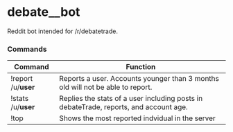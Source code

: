 # debate__bot
Reddit bot intended for /r/debatetrade.

### Commands
| Command                  | Function                                                                                             |
| -------------------------|----------------------------------------------------------------------------------------------------|
| !report /u/__user__      | Reports a user. Accounts younger than 3 months old will not be able to report.  |
| !stats /u/__user__       | Replies the stats of a user including posts in debateTrade, reports, and account age.|
| !top       | Shows the most reported indvidual in the server|
